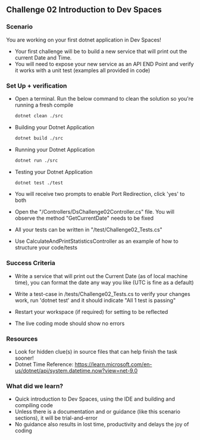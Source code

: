 ## Challenge 02 Introduction to Dev Spaces

### Scenario
You are working on your first dotnet application in Dev Spaces! 
* Your first challenge will be to build a new service that will print out the current Date and Time.
* You will need to expose your new service as an API END Point and verify it works with a unit test (examples all provided in code)

### Set Up + verification
* Open a terminal. Run the below command to clean the solution so you're running a fresh compile
    ```bash
    dotnet clean ./src
    ```

* Building your Dotnet Application
    ```bash
    dotnet build ./src
    ```

* Running your Dotnet Application
    ```bash
    dotnet run ./src
    ```

* Testing your Dotnet Application
    ```bash
    dotnet test ./test
    ```

* You will receive two prompts to enable Port Redirection, click 'yes' to both
* Open the "/Controllers/DsChallenge02Controller.cs" file. You will observe the method "GetCurrentDate" needs to be fixed
* All your tests can be written in "/test/Challenge02_Tests.cs"
* Use CalculateAndPrintStatisticsController as an example of how to structure your code/tests

### Success Criteria
* Write a service that will print out the Current Date (as of local machine time), you can format the date any way you like (UTC is fine as a default)
* Write a test-case in /tests/Challenge02_Tests.cs to verify your changes work, run 'dotnet test' and it should indicate "All 1 test is passing"
* Restart your workspace (if required) for setting to be reflected

* The live coding mode should show no errors 

### Resources
* Look for hidden clue(s) in source files that can help finish the task sooner!
* Dotnet Time Reference: https://learn.microsoft.com/en-us/dotnet/api/system.datetime.now?view=net-9.0

### What did we learn?
* Quick introduction to Dev Spaces, using the IDE and building and compiling code
* Unless there is a documentation and or guidance (like this scenario sections), it will be trial-and-error
* No guidance also results in lost time, productivity and delays the joy of coding